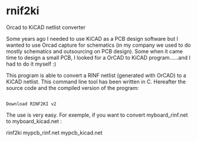 # rnif2ki
Orcad to KiCAD netlist converter

Some years ago I needed to use KiCAD as a PCB design software but I wanted to use Orcad capture for schematics (in my company we used to do mostly schematics and outsourcing on PCB design). Some when it came time to design a small PCB, I looked for a OrCAD to KiCAD program......and I had to do it myself :)


This program is able to convert a RINF netlist (generated with OrCAD) to a KiCAD netlist. This command line tool has been written in C. Hereafter the source code and the compiled version of the program:

                                                                                           Download RINF2KI v2

The use is very easy. For exemple, if you want to convert myboard_rinf.net to myboard_kicad.net :

 rinf2ki mypcb_rinf.net mypcb_kicad.net
